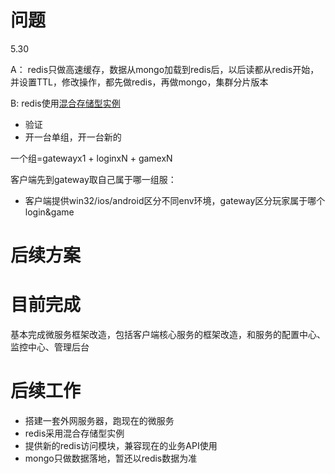 问题
========
5.30

A：
redis只做高速缓存，数据从mongo加载到redis后，以后读都从redis开始，并设置TTL，修改操作，都先做redis，再做mongo，集群分片版本

B:
redis使用[混合存储型实例](https://help.aliyun.com/document_detail/126650.html?spm=5176.11451019.101.3.2ca122bcEwGCrv)
- 验证
- 开一台单组，开一台新的

一个组=gatewayx1 + loginxN + gamexN

客户端先到gateway取自己属于哪一组服：
- 客户端提供win32/ios/android区分不同env环境，gateway区分玩家属于哪个login&game

后续方案
=========
# 目前完成
基本完成微服务框架改造，包括客户端核心服务的框架改造，和服务的配置中心、监控中心、管理后台

# 后续工作
- 搭建一套外网服务器，跑现在的微服务
- redis采用混合存储型实例
- 提供新的redis访问模块，兼容现在的业务API使用
- mongo只做数据落地，暂还以redis数据为准
